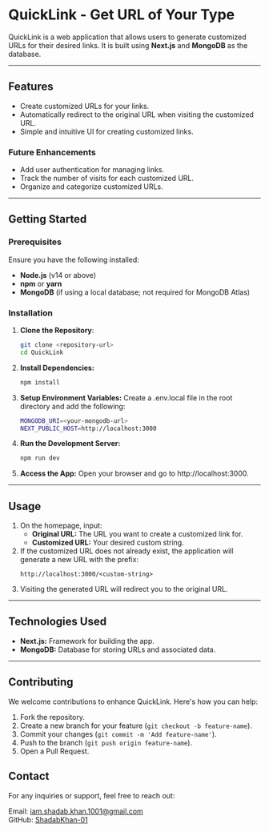 # QuickLink - Get URL of Your Type

QuickLink is a web application that allows users to generate customized URLs for their desired links. It is built using **Next.js** and **MongoDB** as the database.

---

## Features
- Create customized URLs for your links.
- Automatically redirect to the original URL when visiting the customized URL.
- Simple and intuitive UI for creating customized links.

### Future Enhancements
- Add user authentication for managing links.
- Track the number of visits for each customized URL.
- Organize and categorize customized URLs.

---

## Getting Started

### Prerequisites
Ensure you have the following installed:
- **Node.js** (v14 or above)
- **npm** or **yarn**
- **MongoDB** (if using a local database; not required for MongoDB Atlas)


### Installation

1. **Clone the Repository**:
   ```bash
   git clone <repository-url>
   cd QuickLink
   ```
2. **Install Dependencies:**
    ```bash
    npm install
    ```
3. **Setup Environment Variables:** Create a .env.local file in the root directory and add the following:
    ```bash
    MONGODB_URI=<your-mongodb-url>
    NEXT_PUBLIC_HOST=http://localhost:3000
    ```
4. **Run the Development Server:**
    ```bash
    npm run dev
    ```
5. **Access the App:** Open your browser and go to http://localhost:3000.
---

## Usage
1. On the homepage, input:
    - **Original URL:** The URL you want to create a customized link for.
    - **Customized URL:** Your desired custom string.
2. If the customized URL does not already exist, the application will generate a new URL with the prefix:
    ```vbnet
    http://localhost:3000/<custom-string>
    ```
3. Visiting the generated URL will redirect you to the original URL.
---
## Technologies Used
- **Next.js:** Framework for building the app.
- **MongoDB:** Database for storing URLs and associated data.
---

## Contributing
We welcome contributions to enhance QuickLink. Here's how you can help:
1. Fork the repository.
2. Create a new branch for your feature (`git checkout -b feature-name`).
3. Commit your changes (`git commit -m 'Add feature-name'`).
4. Push to the branch (`git push origin feature-name`).
5. Open a Pull Request.


## Contact
For any inquiries or support, feel free to reach out:

Email: iam.shadab.khan.1001@gmail.com <br>
GitHub: [ShadabKhan-01](https://github.com/ShadabKhan-01)